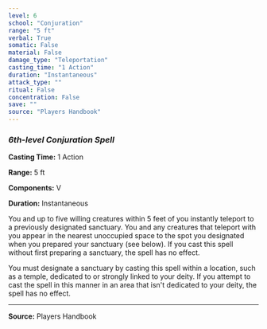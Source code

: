 ```yaml
---
level: 6
school: "Conjuration"
range: "5 ft"
verbal: True
somatic: False
material: False
damage_type: "Teleportation"
casting_time: "1 Action"
duration: "Instantaneous"
attack_type: ""
ritual: False
concentration: False
save: ""
source: "Players Handbook"
---
```


### *6th-level Conjuration Spell*

**Casting Time:** 1 Action

**Range:** 5 ft

**Components:** V

**Duration:** Instantaneous

You and up to five willing creatures within 5 feet of you instantly teleport to a previously designated sanctuary. You and any creatures that teleport with you appear in the nearest unoccupied space to the spot you designated when you prepared your sanctuary (see below). If you cast this spell without first preparing a sanctuary, the spell has no effect.
 
 You must designate a sanctuary by casting this spell within a location, such as a temple, dedicated to or strongly linked to your deity. If you attempt to cast the spell in this manner in an area that isn't dedicated to your deity, the spell has no effect.

---
**Source:** Players Handbook
